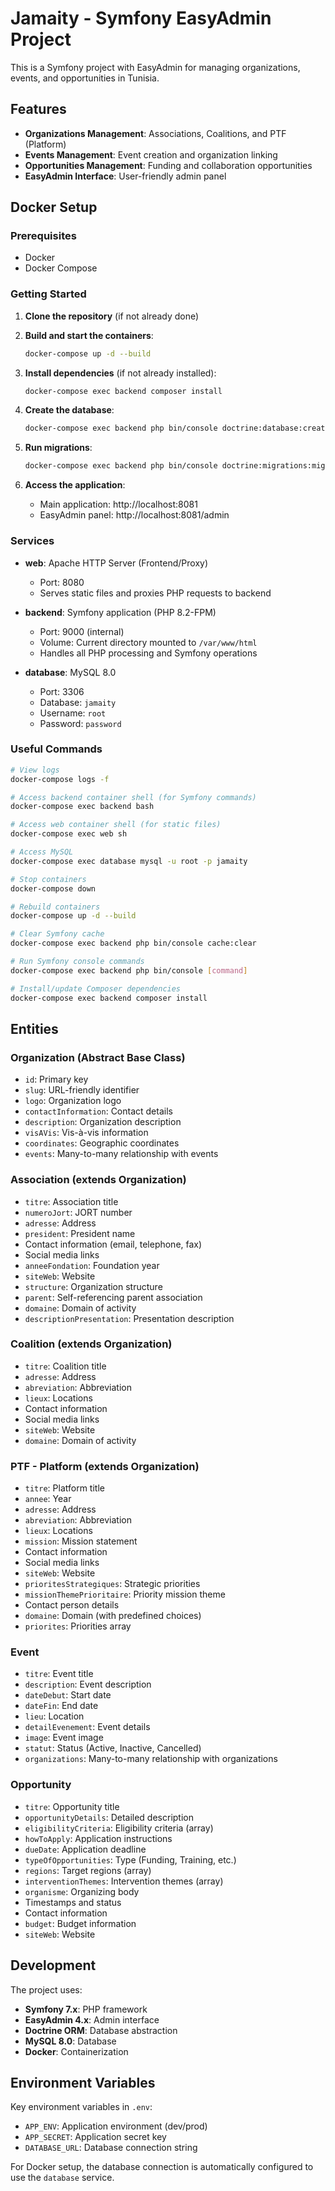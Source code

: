 # Jamaity - Symfony EasyAdmin Project

This is a Symfony project with EasyAdmin for managing organizations, events, and opportunities in Tunisia.

## Features

- **Organizations Management**: Associations, Coalitions, and PTF (Platform)
- **Events Management**: Event creation and organization linking
- **Opportunities Management**: Funding and collaboration opportunities
- **EasyAdmin Interface**: User-friendly admin panel

## Docker Setup

### Prerequisites

- Docker
- Docker Compose

### Getting Started

1. **Clone the repository** (if not already done)

2. **Build and start the containers**:
   ```bash
   docker-compose up -d --build
   ```

3. **Install dependencies** (if not already installed):
   ```bash
   docker-compose exec backend composer install
   ```

4. **Create the database**:
   ```bash
   docker-compose exec backend php bin/console doctrine:database:create
   ```

5. **Run migrations**:
   ```bash
   docker-compose exec backend php bin/console doctrine:migrations:migrate
   ```

6. **Access the application**:
   - Main application: http://localhost:8081
   - EasyAdmin panel: http://localhost:8081/admin

### Services

- **web**: Apache HTTP Server (Frontend/Proxy)
  - Port: 8080
  - Serves static files and proxies PHP requests to backend

- **backend**: Symfony application (PHP 8.2-FPM)
  - Port: 9000 (internal)
  - Volume: Current directory mounted to `/var/www/html`
  - Handles all PHP processing and Symfony operations

- **database**: MySQL 8.0
  - Port: 3306
  - Database: `jamaity`
  - Username: `root`
  - Password: `password`

### Useful Commands

```bash
# View logs
docker-compose logs -f

# Access backend container shell (for Symfony commands)
docker-compose exec backend bash

# Access web container shell (for static files)
docker-compose exec web sh

# Access MySQL
docker-compose exec database mysql -u root -p jamaity

# Stop containers
docker-compose down

# Rebuild containers
docker-compose up -d --build

# Clear Symfony cache
docker-compose exec backend php bin/console cache:clear

# Run Symfony console commands
docker-compose exec backend php bin/console [command]

# Install/update Composer dependencies
docker-compose exec backend composer install
```

## Entities

### Organization (Abstract Base Class)
- `id`: Primary key
- `slug`: URL-friendly identifier
- `logo`: Organization logo
- `contactInformation`: Contact details
- `description`: Organization description
- `visAVis`: Vis-à-vis information
- `coordinates`: Geographic coordinates
- `events`: Many-to-many relationship with events

### Association (extends Organization)
- `titre`: Association title
- `numeroJort`: JORT number
- `adresse`: Address
- `president`: President name
- Contact information (email, telephone, fax)
- Social media links
- `anneeFondation`: Foundation year
- `siteWeb`: Website
- `structure`: Organization structure
- `parent`: Self-referencing parent association
- `domaine`: Domain of activity
- `descriptionPresentation`: Presentation description

### Coalition (extends Organization)
- `titre`: Coalition title
- `adresse`: Address
- `abreviation`: Abbreviation
- `lieux`: Locations
- Contact information
- Social media links
- `siteWeb`: Website
- `domaine`: Domain of activity

### PTF - Platform (extends Organization)
- `titre`: Platform title
- `annee`: Year
- `adresse`: Address
- `abreviation`: Abbreviation
- `lieux`: Locations
- `mission`: Mission statement
- Contact information
- Social media links
- `siteWeb`: Website
- `prioritesStrategiques`: Strategic priorities
- `missionThemePrioritaire`: Priority mission theme
- Contact person details
- `domaine`: Domain (with predefined choices)
- `priorites`: Priorities array

### Event
- `titre`: Event title
- `description`: Event description
- `dateDebut`: Start date
- `dateFin`: End date
- `lieu`: Location
- `detailEvenement`: Event details
- `image`: Event image
- `statut`: Status (Active, Inactive, Cancelled)
- `organizations`: Many-to-many relationship with organizations

### Opportunity
- `titre`: Opportunity title
- `opportunityDetails`: Detailed description
- `eligibilityCriteria`: Eligibility criteria (array)
- `howToApply`: Application instructions
- `dueDate`: Application deadline
- `typeOfOpportunities`: Type (Funding, Training, etc.)
- `regions`: Target regions (array)
- `interventionThemes`: Intervention themes (array)
- `organisme`: Organizing body
- Timestamps and status
- Contact information
- `budget`: Budget information
- `siteWeb`: Website

## Development

The project uses:
- **Symfony 7.x**: PHP framework
- **EasyAdmin 4.x**: Admin interface
- **Doctrine ORM**: Database abstraction
- **MySQL 8.0**: Database
- **Docker**: Containerization

## Environment Variables

Key environment variables in `.env`:
- `APP_ENV`: Application environment (dev/prod)
- `APP_SECRET`: Application secret key
- `DATABASE_URL`: Database connection string

For Docker setup, the database connection is automatically configured to use the `database` service.